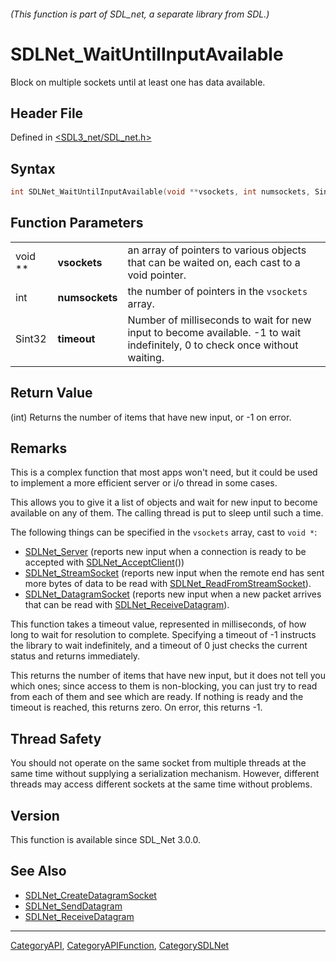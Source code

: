 ###### (This function is part of SDL_net, a separate library from SDL.)
# SDLNet_WaitUntilInputAvailable

Block on multiple sockets until at least one has data available.

## Header File

Defined in [<SDL3_net/SDL_net.h>](https://github.com/libsdl-org/SDL_net/blob/main/include/SDL3_net/SDL_net.h)

## Syntax

```c
int SDLNet_WaitUntilInputAvailable(void **vsockets, int numsockets, Sint32 timeout);
```

## Function Parameters

|         |                |                                                                                                                             |
| ------- | -------------- | --------------------------------------------------------------------------------------------------------------------------- |
| void ** | **vsockets**   | an array of pointers to various objects that can be waited on, each cast to a void pointer.                                 |
| int     | **numsockets** | the number of pointers in the `vsockets` array.                                                                             |
| Sint32  | **timeout**    | Number of milliseconds to wait for new input to become available. -1 to wait indefinitely, 0 to check once without waiting. |

## Return Value

(int) Returns the number of items that have new input, or -1 on error.

## Remarks

This is a complex function that most apps won't need, but it could be used
to implement a more efficient server or i/o thread in some cases.

This allows you to give it a list of objects and wait for new input to
become available on any of them. The calling thread is put to sleep until
such a time.

The following things can be specified in the `vsockets` array, cast to
`void *`:

- [SDLNet_Server](SDLNet_Server) (reports new input when a connection is
  ready to be accepted with [SDLNet_AcceptClient](SDLNet_AcceptClient)())
- [SDLNet_StreamSocket](SDLNet_StreamSocket) (reports new input when the
  remote end has sent more bytes of data to be read with
  [SDLNet_ReadFromStreamSocket](SDLNet_ReadFromStreamSocket)).
- [SDLNet_DatagramSocket](SDLNet_DatagramSocket) (reports new input when a
  new packet arrives that can be read with
  [SDLNet_ReceiveDatagram](SDLNet_ReceiveDatagram)).

This function takes a timeout value, represented in milliseconds, of how
long to wait for resolution to complete. Specifying a timeout of -1
instructs the library to wait indefinitely, and a timeout of 0 just checks
the current status and returns immediately.

This returns the number of items that have new input, but it does not tell
you which ones; since access to them is non-blocking, you can just try to
read from each of them and see which are ready. If nothing is ready and the
timeout is reached, this returns zero. On error, this returns -1.

## Thread Safety

You should not operate on the same socket from multiple threads at the same
time without supplying a serialization mechanism. However, different
threads may access different sockets at the same time without problems.

## Version

This function is available since SDL_Net 3.0.0.

## See Also

- [SDLNet_CreateDatagramSocket](SDLNet_CreateDatagramSocket)
- [SDLNet_SendDatagram](SDLNet_SendDatagram)
- [SDLNet_ReceiveDatagram](SDLNet_ReceiveDatagram)

----
[CategoryAPI](CategoryAPI), [CategoryAPIFunction](CategoryAPIFunction), [CategorySDLNet](CategorySDLNet)


